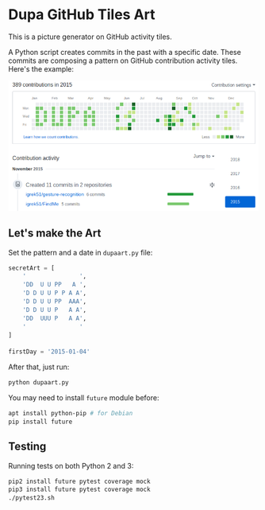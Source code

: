 # Dupa GitHub Tiles Art
This is a picture generator on GitHub activity tiles.

A Python script creates commits in the past with a specific date. These commits are composing a pattern on GitHub contribution activity tiles.
Here's the example:

[![igrek51 GitHub Tiles](https://github.com/igrek51/dupa-art/blob/master/wiki/dupa-github-igrek51.png)](https://github.com/igrek51?tab=overview&from=2015-12-01&to=2015-12-31)

## Let's make the Art
Set the pattern and a date in `dupaart.py` file:
```python
secretArt = [
	'               ',
	'DD  U U PP   A ',
	'D D U U P P A A',
	'D D U U PP  AAA',
	'D D U U P   A A',
	'DD  UUU P   A A',
	'               '
]

firstDay = '2015-01-04'
```

After that, just run:
```bash
python dupaart.py
```
You may need to install `future` module before:
```bash
apt install python-pip # for Debian
pip install future
```

## Testing
Running tests on both Python 2 and 3:
```bash
pip2 install future pytest coverage mock
pip3 install future pytest coverage mock
./pytest23.sh
```
